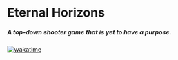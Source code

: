 # Eternal Horizons
##### A top-down shooter game that is yet to have a purpose.
[![wakatime](https://wakatime.com/badge/user/4be64d26-29b4-4941-befd-caf894ebcb0a/project/018c4fc1-3d59-4a7a-be22-45cdbfdc4e28.svg)](https://wakatime.com/badge/user/4be64d26-29b4-4941-befd-caf894ebcb0a/project/018c4fc1-3d59-4a7a-be22-45cdbfdc4e28)

